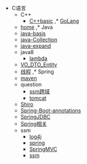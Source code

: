 * C语言
  * C++
    * [C++basic](C语言/C++/C++basic.md)
,* [GoLang](GoLang/index.md)
  * [home](GoLang/index.md)
,* Java
  * [java-basis](Java/java-basis.md)
  * [java-Collection](Java/java-Collection.md)
  * [java-expand](Java/java-expand.md)
  * java8
    * [lambda](Java/java8/lambda.md)
  * [VO_DTO_Entity](Java/VO_DTO_Entity.md)
  * [线程](Java/线程.md)
,* Spring
  * [maven](Spring/maven.md)
  * question
    * [ssm跨域](Spring/question/ssm跨域.md)
    * [tomcat](Spring/question/tomcat.md)
  * [Shiro](Spring/Shiro.md)
  * [Spring-Boot-annotations](Spring/Spring-Boot-annotations.md)
  * [SpringJDBC](Spring/SpringJDBC.md)
  * [Spring相关](Spring/Spring相关.md)
  * ssm
    * [log4j](Spring/ssm/log4j.md)
    * [spring](Spring/ssm/spring.md)
    * [SpringMVC](Spring/ssm/SpringMVC.md)
    * [ssm](Spring/ssm/ssm.md)
